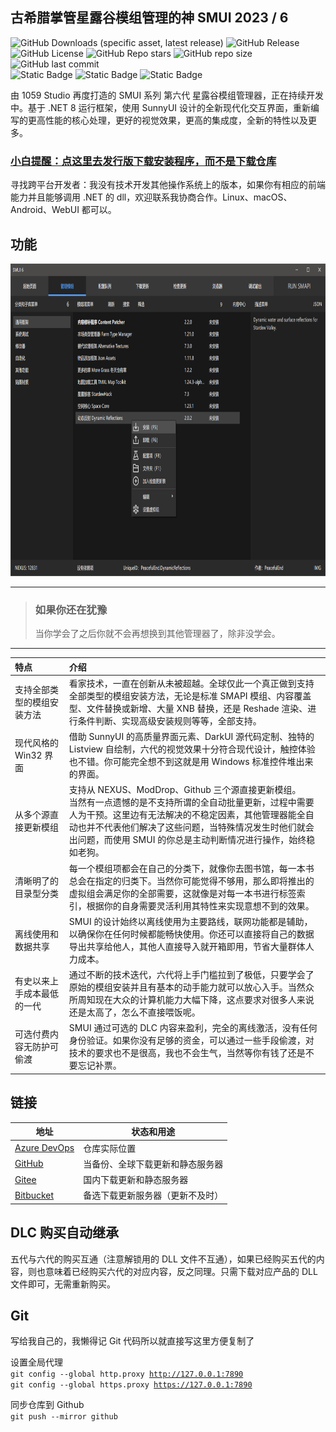 ## 古希腊掌管星露谷模组管理的神 SMUI 2023 / 6
![GitHub Downloads (specific asset, latest release)](https://img.shields.io/github/downloads/Lake1059/SMUI-2023/latest/SMUI.6.Installer.exe?label=最新下载次数&color=blue)
![GitHub Release](https://img.shields.io/github/v/release/Lake1059/SMUI-2023?label=当前版本)
![GitHub License](https://img.shields.io/github/license/Lake1059/SMUI-2023?label=许可证&color=forestgreen)
![GitHub Repo stars](https://img.shields.io/github/stars/Lake1059/SMUI-2023?style=flat&label=星标)
![GitHub repo size](https://img.shields.io/github/repo-size/Lake1059/SMUI-2023?label=仓库大小)
![GitHub last commit](https://img.shields.io/github/last-commit/Lake1059/SMUI-2023?label=上次提交时间&color=forestgreen)  
![Static Badge](https://img.shields.io/badge/推荐操作系统-Windows_10_1809+_&_11-blue)
![Static Badge](https://img.shields.io/badge/可能运行-Windows_7_SP1_&_8_&_8.1-darkred)
![Static Badge](https://img.shields.io/badge/不兼容-任何_32_位操作系统-darkred)

由 1059 Studio 再度打造的 SMUI 系列 第六代 星露谷模组管理器，正在持续开发中。基于 .NET 8 运行框架，使用 SunnyUI 设计的全新现代化交互界面，重新编写的更高性能的核心处理，更好的视觉效果，更高的集成度，全新的特性以及更多。

### [小白提醒：点这里去发行版下载安装程序，而不是下载仓库](https://github.com/Lake1059/SMUI-2023/releases)

寻找跨平台开发者：我没有技术开发其他操作系统上的版本，如果你有相应的前端能力并且能够调用 .NET 的 dll，欢迎联系我协商合作。Linux、macOS、Android、WebUI 都可以。

## 功能
<img src="/Res/Cover1.png" width="" height="500" >

---
> ### 如果你还在犹豫
>
> 当你学会了之后你就不会再想换到其他管理器了，除非没学会。
---

| 特点 | 介绍 |
| :--- | :--- |
| 支持全部类型的模组安装方法 | 看家技术，一直在创新从未被超越。全球仅此一个真正做到支持全部类型的模组安装方法，无论是标准 SMAPI 模组、内容覆盖型、文件替换或新增、大量 XNB 替换，还是 Reshade 渲染、进行条件判断、实现高级安装规则等等，全部支持。 |
| 现代风格的 Win32 界面 | 借助 SunnyUI 的高质量界面元素、DarkUI 源代码定制、独特的 Listview 自绘制，六代的视觉效果十分符合现代设计，触控体验也不错。你可能完全想不到这就是用 Windows 标准控件堆出来的界面。 |
| 从多个源直接更新模组 | 支持从 NEXUS、ModDrop、Github 三个源直接更新模组。<br>当然有一点遗憾的是不支持所谓的全自动批量更新，过程中需要人为干预。这里边有无法解决的不稳定因素，其他管理器能全自动也并不代表他们解决了这些问题，当特殊情况发生时他们就会出问题，而使用 SMUI 的你总是主动判断情况进行操作，始终稳如老狗。 |
| 清晰明了的目录型分类 | 每一个模组项都会在自己的分类下，就像你去图书馆，每一本书总会在指定的归类下。当然你可能觉得不够用，那么即将推出的虚拟组会满足你的全部需要，这就像是对每一本书进行标签索引，根据你的自身需要灵活利用其特性来实现意想不到的效果。 |
| 离线使用和数据共享 | SMUI 的设计始终以离线使用为主要路线，联网功能都是辅助，以确保你在任何时候都能畅快使用。你还可以直接将自己的数据导出共享给他人，其他人直接导入就开箱即用，节省大量群体人力成本。 |
| 有史以来上手成本最低的一代 | 通过不断的技术迭代，六代将上手门槛拉到了极低，只要学会了原始的模组安装并且有基本的动手能力就可以放心入手。当然众所周知现在大众的计算机能力大幅下降，这点要求对很多人来说还是太高了，怎么不直接喂饭呢。 |
| 可选付费内容无防护可偷渡 | SMUI 通过可选的 DLC 内容来盈利，完全的离线激活，没有任何身份验证。如果你没有足够的资金，可以通过一些手段偷渡，对技术的要求也不是很高，我也不会生气，当然等你有钱了还是不要忘记补票。 |

## 链接
| 地址 | 状态和用途 |
| --- | --- |
| [Azure DevOps](https://dev.azure.com/Lake1059/SMUI-PROJS) | 仓库实际位置 |
| [GitHub](https://github.com/Lake1059/SMUI-2023) | 当备份、全球下载更新和静态服务器 |
| [Gitee](https://gitee.com/Lake1059/SMUI-2023) | 国内下载更新和静态服务器 |
| [Bitbucket](https://bitbucket.org/smui-projs/smui-2023/downloads/) | 备选下载更新服务器（更新不及时） |

## DLC 购买自动继承
五代与六代的购买互通（注意解锁用的 DLL 文件不互通），如果已经购买五代的内容，则也意味着已经购买六代的对应内容，反之同理。只需下载对应产品的 DLL 文件即可，无需重新购买。

## Git
写给我自己的，我懒得记 Git 代码所以就直接写这里方便复制了

设置全局代理  
<code>git config --global http.proxy http://127.0.0.1:7890</code>  
<code>git config --global https.proxy https://127.0.0.1:7890</code>

同步仓库到 Github  
<code>git push --mirror github</code>